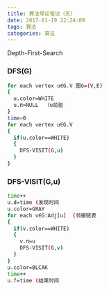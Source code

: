```yaml
---
title: 算法导论笔记（五）
date: 2017-01-19 22:24:09
tags: 算法
categories: 算法
---
```

Depth-First-Search
<!-- more -->

### DFS(G)

``` bash
for each vertex u∈G.V 图G=(V,E)
{
  u.color=WHITE
  u.π=NULL	（u前驱
}
time=0
for each vertex u∈G.V
{
  if(u.color==WHITE)
  {
    DFS-VISIT(G,u)
  }
} 
```

### DFS-VISIT(G,u)
``` bash
time++
u.d=time (发现时间
u.color=GRAY
for each v∈G:Adj[u]  (邻接链表
{
  if(v.color==WHITE)
  {
    v.π=u
    DFS-VISIT(G,v)
  }
} 
u.color=BLCAK
time++
u.f=time (结束时间
```